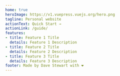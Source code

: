 ```yaml
---
home: true
heroImage: https://v1.vuepress.vuejs.org/hero.png
tagline: Personal website
actionText: Quick Start →
actionLink: /guide/
features:
- title: Feature 1 Title
  details: Feature 1 Description
- title: Feature 2 Title
  details: Feature 2 Description
- title: Feature 3 Title
  details: Feature 3 Description
footer: Made by Dave Stewart with ❤️
---
```

